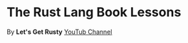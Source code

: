 # The Rust Lang Book Lessons

By **Let's Get Rusty** [YouTub Channel](https://www.youtube.com/playlist?list=PLai5B987bZ9CoVR-QEIN9foz4QCJ0H2Y8) 